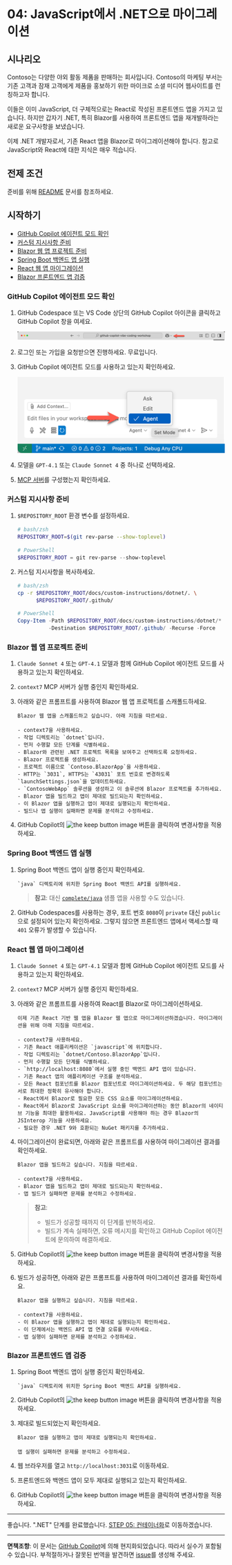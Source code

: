 # 04: JavaScript에서 .NET으로 마이그레이션

## 시나리오

Contoso는 다양한 야외 활동 제품을 판매하는 회사입니다. Contoso의 마케팅 부서는 기존 고객과 잠재 고객에게 제품을 홍보하기 위한 마이크로 소셜 미디어 웹사이트를 런칭하고자 합니다.

이들은 이미 JavaScript, 더 구체적으로는 React로 작성된 프론트엔드 앱을 가지고 있습니다. 하지만 갑자기 .NET, 특히 Blazor를 사용하여 프론트엔드 앱을 재개발하라는 새로운 요구사항을 보냈습니다.

이제 .NET 개발자로서, 기존 React 앱을 Blazor로 마이그레이션해야 합니다. 참고로 JavaScript와 React에 대한 지식은 매우 적습니다.

## 전제 조건

준비를 위해 [README](../README.md) 문서를 참조하세요.

## 시작하기

- [GitHub Copilot 에이전트 모드 확인](#github-copilot-에이전트-모드-확인)
- [커스텀 지시사항 준비](#커스텀-지시사항-준비)
- [Blazor 웹 앱 프로젝트 준비](#blazor-웹-앱-프로젝트-준비)
- [Spring Boot 백엔드 앱 실행](#spring-boot-백엔드-앱-실행)
- [React 웹 앱 마이그레이션](#react-웹-앱-마이그레이션)
- [Blazor 프론트엔드 앱 검증](#blazor-프론트엔드-앱-검증)

### GitHub Copilot 에이전트 모드 확인

1. GitHub Codespace 또는 VS Code 상단의 GitHub Copilot 아이콘을 클릭하고 GitHub Copilot 창을 여세요.

   ![Open GitHub Copilot Chat](../../../docs/images/setup-02.png)

1. 로그인 또는 가입을 요청받으면 진행하세요. 무료입니다.
1. GitHub Copilot 에이전트 모드를 사용하고 있는지 확인하세요.

   ![GitHub Copilot Agent Mode](../../../docs/images/setup-03.png)

1. 모델을 `GPT-4.1` 또는 `Claude Sonnet 4` 중 하나로 선택하세요.
1. [MCP 서버](./00-setup.md#mcp-서버-설정)를 구성했는지 확인하세요.

### 커스텀 지시사항 준비

1. `$REPOSITORY_ROOT` 환경 변수를 설정하세요.

   ```bash
   # bash/zsh
   REPOSITORY_ROOT=$(git rev-parse --show-toplevel)
   ```

   ```powershell
   # PowerShell
   $REPOSITORY_ROOT = git rev-parse --show-toplevel
   ```

1. 커스텀 지시사항을 복사하세요.

    ```bash
    # bash/zsh
    cp -r $REPOSITORY_ROOT/docs/custom-instructions/dotnet/. \
          $REPOSITORY_ROOT/.github/
    ```

    ```powershell
    # PowerShell
    Copy-Item -Path $REPOSITORY_ROOT/docs/custom-instructions/dotnet/* `
              -Destination $REPOSITORY_ROOT/.github/ -Recurse -Force
    ```

### Blazor 웹 앱 프로젝트 준비

1. `Claude Sonnet 4` 또는 `GPT-4.1` 모델과 함께 GitHub Copilot 에이전트 모드를 사용하고 있는지 확인하세요.
1. `context7` MCP 서버가 실행 중인지 확인하세요.
1. 아래와 같은 프롬프트를 사용하여 Blazor 웹 앱 프로젝트를 스캐폴드하세요.

    ```text
    Blazor 웹 앱을 스캐폴드하고 싶습니다. 아래 지침을 따르세요.

    - context7을 사용하세요.
    - 작업 디렉토리는 `dotnet`입니다.
    - 먼저 수행할 모든 단계를 식별하세요.
    - Blazor와 관련된 .NET 프로젝트 목록을 보여주고 선택하도록 요청하세요.
    - Blazor 프로젝트를 생성하세요.
    - 프로젝트 이름으로 `Contoso.BlazorApp`을 사용하세요.
    - HTTP는 `3031`, HTTPS는 `43031` 포트 번호로 변경하도록 `launchSettings.json`을 업데이트하세요.
    - `ContosoWebApp` 솔루션을 생성하고 이 솔루션에 Blazor 프로젝트를 추가하세요.
    - Blazor 앱을 빌드하고 앱이 제대로 빌드되는지 확인하세요.
    - 이 Blazor 앱을 실행하고 앱이 제대로 실행되는지 확인하세요.
    - 빌드나 앱 실행이 실패하면 문제를 분석하고 수정하세요.
    ```

1. GitHub Copilot의 ![the keep button image](https://img.shields.io/badge/keep-blue) 버튼을 클릭하여 변경사항을 적용하세요.

### Spring Boot 백엔드 앱 실행

1. Spring Boot 백엔드 앱이 실행 중인지 확인하세요.

    ```text
    `java` 디렉토리에 위치한 Spring Boot 백엔드 API를 실행하세요.
    ```

   > **참고**: 대신 [`complete/java`](../complete/java/) 샘플 앱을 사용할 수도 있습니다.

1. GitHub Codespaces를 사용하는 경우, 포트 번호 `8080`이 `private` 대신 `public`으로 설정되어 있는지 확인하세요. 그렇지 않으면 프론트엔드 앱에서 액세스할 때 `401` 오류가 발생할 수 있습니다.

### React 웹 앱 마이그레이션

1. `Claude Sonnet 4` 또는 `GPT-4.1` 모델과 함께 GitHub Copilot 에이전트 모드를 사용하고 있는지 확인하세요.
1. `context7` MCP 서버가 실행 중인지 확인하세요.
1. 아래와 같은 프롬프트를 사용하여 React를 Blazor로 마이그레이션하세요.

    ```text
    이제 기존 React 기반 웹 앱을 Blazor 웹 앱으로 마이그레이션하겠습니다. 마이그레이션을 위해 아래 지침을 따르세요.
    
    - context7을 사용하세요.
    - 기존 React 애플리케이션은 `javascript`에 위치합니다.
    - 작업 디렉토리는 `dotnet/Contoso.BlazorApp`입니다.
    - 먼저 수행할 모든 단계를 식별하세요.
    - `http://localhost:8080`에서 실행 중인 백엔드 API 앱이 있습니다.
    - 기존 React 앱의 애플리케이션 구조를 분석하세요.
    - 모든 React 컴포넌트를 Blazor 컴포넌트로 마이그레이션하세요. 두 해당 컴포넌트는 서로 최대한 정확히 유사해야 합니다.
    - React에서 Blazor로 필요한 모든 CSS 요소를 마이그레이션하세요.
    - React에서 Blazor로 JavaScript 요소를 마이그레이션하는 동안 Blazor의 네이티브 기능을 최대한 활용하세요. JavaScript를 사용해야 하는 경우 Blazor의 JSInterop 기능을 사용하세요.
    - 필요한 경우 .NET 9와 호환되는 NuGet 패키지를 추가하세요.
    ```

1. 마이그레이션이 완료되면, 아래와 같은 프롬프트를 사용하여 마이그레이션 결과를 확인하세요.

    ```text
    Blazor 앱을 빌드하고 싶습니다. 지침을 따르세요.

    - context7을 사용하세요.
    - Blazor 앱을 빌드하고 앱이 제대로 빌드되는지 확인하세요.
    - 앱 빌드가 실패하면 문제를 분석하고 수정하세요.
    ```

   > **참고**:
   >
   > - 빌드가 성공할 때까지 이 단계를 반복하세요.
   > - 빌드가 계속 실패하면, 오류 메시지를 확인하고 GitHub Copilot 에이전트에 문의하여 해결하세요.

1. GitHub Copilot의 ![the keep button image](https://img.shields.io/badge/keep-blue) 버튼을 클릭하여 변경사항을 적용하세요.
1. 빌드가 성공하면, 아래와 같은 프롬프트를 사용하여 마이그레이션 결과를 확인하세요.

    ```text
    Blazor 앱을 실행하고 싶습니다. 지침을 따르세요.

    - context7을 사용하세요.
    - 이 Blazor 앱을 실행하고 앱이 제대로 실행되는지 확인하세요.
    - 이 단계에서는 백엔드 API 앱 연결 오류를 무시하세요.
    - 앱 실행이 실패하면 문제를 분석하고 수정하세요.
    ```

### Blazor 프론트엔드 앱 검증

1. Spring Boot 백엔드 앱이 실행 중인지 확인하세요.

    ```text
    `java` 디렉토리에 위치한 Spring Boot 백엔드 API를 실행하세요.
    ```

1. GitHub Copilot의 ![the keep button image](https://img.shields.io/badge/keep-blue) 버튼을 클릭하여 변경사항을 적용하세요.
1. 제대로 빌드되었는지 확인하세요.

    ```text
    Blazor 앱을 실행하고 앱이 제대로 실행되는지 확인하세요.

    앱 실행이 실패하면 문제를 분석하고 수정하세요.
    ```

1. 웹 브라우저를 열고 `http://localhost:3031`로 이동하세요.
1. 프론트엔드와 백엔드 앱이 모두 제대로 실행되고 있는지 확인하세요.
1. GitHub Copilot의 ![the keep button image](https://img.shields.io/badge/keep-blue) 버튼을 클릭하여 변경사항을 적용하세요.

---

좋습니다. ".NET" 단계를 완료했습니다. [STEP 05: 컨테이너화](./05-containerization.md)로 이동하겠습니다.

---

**면책조항**: 이 문서는 [GitHub Copilot](https://docs.github.com/copilot/about-github-copilot/what-is-github-copilot)에 의해 현지화되었습니다. 따라서 실수가 포함될 수 있습니다. 부적절하거나 잘못된 번역을 발견하면 [issue](https://github.com/microsoft/github-copilot-vibe-coding-workshop/issues/new)를 생성해 주세요.
